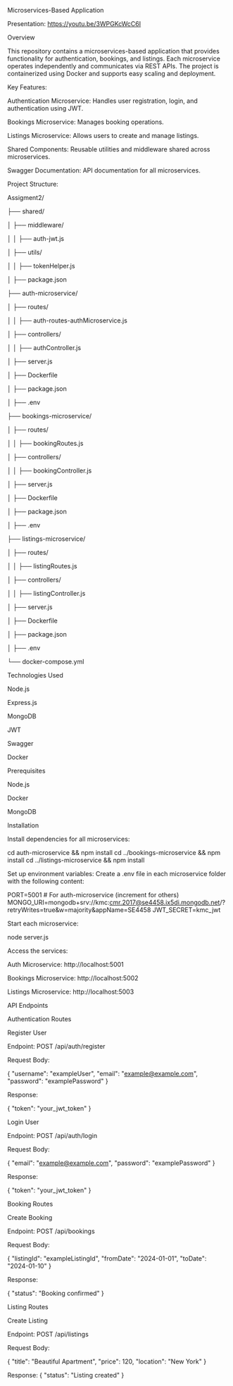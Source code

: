 Microservices-Based Application

Presentation: https://youtu.be/3WPGKcWcC6I


Overview

This repository contains a microservices-based application that provides functionality for authentication, bookings, and listings. Each microservice operates independently and communicates via REST APIs. The project is containerized using Docker and supports easy scaling and deployment.

Key Features:

Authentication Microservice: Handles user registration, login, and authentication using JWT.

Bookings Microservice: Manages booking operations.

Listings Microservice: Allows users to create and manage listings.

Shared Components: Reusable utilities and middleware shared across microservices.

Swagger Documentation: API documentation for all microservices.


Project Structure:

Assigment2/

├── shared/

│   ├── middleware/

│   │   ├── auth-jwt.js

│   ├── utils/

│   │   ├── tokenHelper.js

│   ├── package.json

├── auth-microservice/

│   ├── routes/

│   │   ├── auth-routes-authMicroservice.js

│   ├── controllers/

│   │   ├── authController.js

│   ├── server.js

│   ├── Dockerfile

│   ├── package.json

│   ├── .env

├── bookings-microservice/

│   ├── routes/

│   │   ├── bookingRoutes.js

│   ├── controllers/

│   │   ├── bookingController.js

│   ├── server.js

│   ├── Dockerfile

│   ├── package.json

│   ├── .env

├── listings-microservice/

│   ├── routes/

│   │   ├── listingRoutes.js

│   ├── controllers/

│   │   ├── listingController.js

│   ├── server.js

│   ├── Dockerfile

│   ├── package.json

│   ├── .env

└── docker-compose.yml



Technologies Used

Node.js

Express.js

MongoDB

JWT

Swagger 

Docker




Prerequisites

Node.js 

Docker

MongoDB 

Installation

Install dependencies for all microservices:

cd auth-microservice && npm install
cd ../bookings-microservice && npm install
cd ../listings-microservice && npm install


Set up environment variables:
Create a .env file in each microservice folder with the following content:

PORT=5001  # For auth-microservice (increment for others)
MONGO_URI=mongodb+srv://kmc:cmr.2017@se4458.ix5di.mongodb.net/?retryWrites=true&w=majority&appName=SE4458
JWT_SECRET=kmc_jwt

Start each microservice:

node server.js

Access the services:

Auth Microservice: http://localhost:5001

Bookings Microservice: http://localhost:5002

Listings Microservice: http://localhost:5003


API Endpoints

Authentication Routes

Register User

Endpoint: POST /api/auth/register

Request Body:

{
  "username": "exampleUser",
  "email": "example@example.com",
  "password": "examplePassword"
}

Response:

{
  "token": "your_jwt_token"
}

Login User

Endpoint: POST /api/auth/login

Request Body:

{
  "email": "example@example.com",
  "password": "examplePassword"
}

Response:

{
  "token": "your_jwt_token"
}

Booking Routes

Create Booking

Endpoint: POST /api/bookings

Request Body:

{
  "listingId": "exampleListingId",
  "fromDate": "2024-01-01",
  "toDate": "2024-01-10"
}

Response:

{
  "status": "Booking confirmed"
}

Listing Routes

Create Listing

Endpoint: POST /api/listings

Request Body:

{
  "title": "Beautiful Apartment",
  "price": 120,
  "location": "New York"
}

Response:
{
  "status": "Listing created"
}
